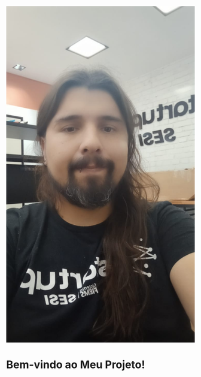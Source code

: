 <!DOCTYPE html>
<html lang="pt-BR">
<head>
    <meta charset="UTF-8">
    <meta name="viewport" content="width=device-width, initial-scale=1.0">
   
      
</head>
<body>
    <div class="container">
        <!-- Substitua "caminho/para/sua/foto.jpg" pelo caminho da sua imagem -->
        <img src="gui.jpeg" alt="Minha Foto">
        <!-- Substitua o texto abaixo pelo seu texto -->
        <h1>Bem-vindo ao Meu Projeto!</h1>
    </div>
</body>
</html>

